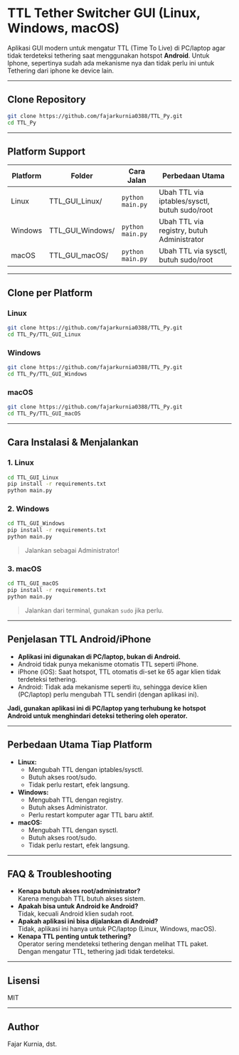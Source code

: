 # TTL Tether Switcher GUI (Linux, Windows, macOS)

Aplikasi GUI modern untuk mengatur TTL (Time To Live) di PC/laptop agar tidak terdeteksi tethering saat menggunakan hotspot **Android**.
Untuk Iphone, sepertinya sudah ada mekanisme nya dan tidak perlu ini untuk Tethering dari iphone ke device lain.

---

## Clone Repository

```bash
git clone https://github.com/fajarkurnia0388/TTL_Py.git
cd TTL_Py
```

---

## Platform Support

| Platform | Folder            | Cara Jalan         | Perbedaan Utama |
|----------|-------------------|-------------------|-----------------|
| Linux    | TTL_GUI_Linux/    | `python main.py`  | Ubah TTL via iptables/sysctl, butuh sudo/root |
| Windows  | TTL_GUI_Windows/  | `python main.py`  | Ubah TTL via registry, butuh Administrator |
| macOS    | TTL_GUI_macOS/    | `python main.py`  | Ubah TTL via sysctl, butuh sudo/root |

---

## Clone per Platform

### Linux
```bash
git clone https://github.com/fajarkurnia0388/TTL_Py.git
cd TTL_Py/TTL_GUI_Linux
```

### Windows
```bash
git clone https://github.com/fajarkurnia0388/TTL_Py.git
cd TTL_Py/TTL_GUI_Windows
```

### macOS
```bash
git clone https://github.com/fajarkurnia0388/TTL_Py.git
cd TTL_Py/TTL_GUI_macOS
```

---

## Cara Instalasi & Menjalankan

### 1. Linux
```bash
cd TTL_GUI_Linux
pip install -r requirements.txt
python main.py
```

### 2. Windows
```bash
cd TTL_GUI_Windows
pip install -r requirements.txt
python main.py
```
> Jalankan sebagai Administrator!

### 3. macOS
```bash
cd TTL_GUI_macOS
pip install -r requirements.txt
python main.py
```
> Jalankan dari terminal, gunakan `sudo` jika perlu.

---

## Penjelasan TTL Android/iPhone

- **Aplikasi ini digunakan di PC/laptop, bukan di Android.**
- Android tidak punya mekanisme otomatis TTL seperti iPhone.
- iPhone (iOS): Saat hotspot, TTL otomatis di-set ke 65 agar klien tidak terdeteksi tethering.
- Android: Tidak ada mekanisme seperti itu, sehingga device klien (PC/laptop) perlu mengubah TTL sendiri (dengan aplikasi ini).

**Jadi, gunakan aplikasi ini di PC/laptop yang terhubung ke hotspot Android untuk menghindari deteksi tethering oleh operator.**

---

## Perbedaan Utama Tiap Platform
- **Linux:**
  - Mengubah TTL dengan iptables/sysctl.
  - Butuh akses root/sudo.
  - Tidak perlu restart, efek langsung.
- **Windows:**
  - Mengubah TTL dengan registry.
  - Butuh akses Administrator.
  - Perlu restart komputer agar TTL baru aktif.
- **macOS:**
  - Mengubah TTL dengan sysctl.
  - Butuh akses root/sudo.
  - Tidak perlu restart, efek langsung.

---

## FAQ & Troubleshooting

- **Kenapa butuh akses root/administrator?**  
  Karena mengubah TTL butuh akses sistem.
- **Apakah bisa untuk Android ke Android?**  
  Tidak, kecuali Android klien sudah root.
- **Apakah aplikasi ini bisa dijalankan di Android?**  
  Tidak, aplikasi ini hanya untuk PC/laptop (Linux, Windows, macOS).
- **Kenapa TTL penting untuk tethering?**  
  Operator sering mendeteksi tethering dengan melihat TTL paket. Dengan mengatur TTL, tethering jadi tidak terdeteksi.

---

## Lisensi
MIT

---

## Author
Fajar Kurnia, dst. 
